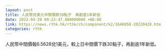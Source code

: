 ```yaml
---
layout: post
title: 人民幣兌美元中間價跌30點子　再創逾1年新低
date: 2022-04-28 09:23:47.000000000 +08:00
link: https://news.rthk.hk/rthk/ch/component/k2/1646050-20220428.htm
categories: rthk
---
```


人民幣中間價報6.5628兌1美元，較上日中間價下跌30點子，再創逾1年新低。
